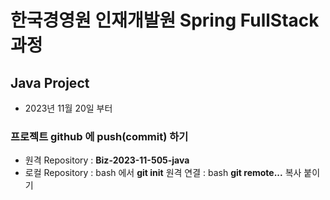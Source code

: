# 한국경영원 인재개발원 Spring FullStack 과정

## Java Project
- 2023년 11월 20일 부터

### 프로젝트 github 에 push(commit) 하기
- 원격 Repository : **Biz-2023-11-505-java**
- 로컬 Repository : bash 에서 **git init**
원격 연결 : bash **git remote...** 복사 붙이기